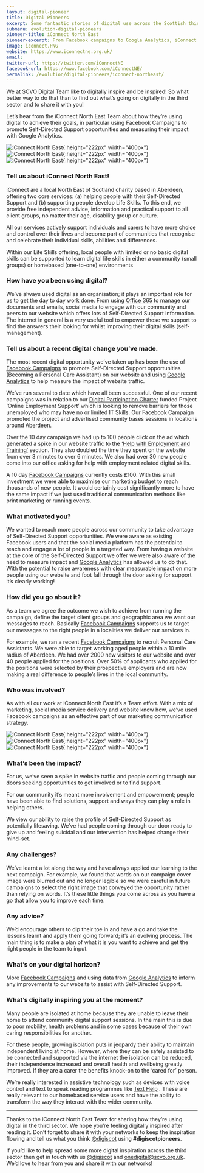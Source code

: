 ```yaml
---
layout: digital-pioneer
title: Digital Pioneers
excerpt: Some fantastic stories of digital use across the Scottish third sector. Read on to be inspired.
submenu: evolution-digital-pioneers
pioneer-title: iConnect North East
pioneer-excerpt: From Facebook campaigns to Google Analytics, iConnect North East tell us what digital has to offer.
image: iconnect.PNG
website: https://www.iconnectne.org.uk/
email:
twitter-url: https://twitter.com/iConnectNE
facebook-url: https://www.facebook.com/iConnectNE/
permalink: /evolution/digital-pioneers/iconnect-northeast/
---
```


We at SCVO Digital Team like to digitally inspire and be inspired! So what better way to do that than to find out what’s going on digitally in the third sector and to share it with you!

Let’s hear from the iConnect North East Team about how they’re using digital to achieve their goals, in particular using Facebook Campaigns to promote Self-Directed Support opportunities and measuring their impact with Google Analytics.

![iConnect North East](digiscot.github.io/images/digital-pioneers/iCNEworkshop.jpg){:height="222px" width="400px"} ![iConnect North East](digiscot.github.io/images/digital-pioneers/iCNEwebsiteheader.png){:height="222px" width="400px"} ![iConnect North East](digiscot.github.io/images/digital-pioneers/ICNEmeetupimage.jpg){:height="222px" width="400px"}

### Tell us about iConnect North East!

iConnect are a local North East of Scotland charity based in Aberdeen, offering two core services: (a) helping people with their Self-Directed Support and (b) supporting people develop Life Skills. To this end, we provide free independent advice, information and practical support to all client groups, no matter their age, disability group or culture.  

All our services actively support individuals and carers to have more choice and control over their lives and become part of communities that recognise and celebrate their individual skills, abilities and differences.  

Within our Life Skills offering, local people with limited or no basic digital skills can be supported to learn digital life skills in either a community (small groups) or homebased (one-to-one) environments

### How have you been using digital?

We’ve always used digital as an organisation; it plays an important role for us to get the day to day work done.  From using <a target='_blank' href="https://products.office.com/en-gb/nonprofit/office-365-nonprofit/">Office 365</a> to manage our documents and emails, social media to engage with our community and peers to our website which offers lots of Self-Directed Support information.  The internet in general is a very useful tool to empower those we support to find the answers their looking for whilst improving their digital skills (self-management).

### Tell us about a recent digital change you’ve made.

The most recent digital opportunity we’ve taken up has been the use of <a target='_blank' href="https://en-gb.facebook.com/business/a/campaign-structure">Facebook Campaigns</a> to promote Self-Directed Support opportunities  (Becoming a Personal Care Assistant) on our website and using <a target='_blank' href="https://www.google.co.uk/analytics/#?modal_active=none">Google Analytics</a> to help measure the impact of website traffic.

We’ve run several to date which have all been successful. One of our recent campaigns was in relation to our <a target='_blank' href="https://digitalparticipation.scot/">Digital Participation Charter</a> funded Project ‘Online Employment Support’ which is looking to remove barriers for those unemployed who may have no or limited IT Skills. Our Facebook Campaign promoted the project and advertised community bases sessions in locations around Aberdeen.

Over the 10 day campaign we had up to 100 people click on the ad which generated a spike in our website traffic to the <a target='_blank' href="https://www.iconnectne.org.uk/how-we-can-help/life-in-the-community/help-with-training-and-employment/">‘Help with Employment and Training’</a> section. They also doubled the time they spent on the website from over 3 minutes to over 6 minutes. We also had over 30 new people come into our office asking for help with employment related digital skills.

A 10 day <a target='_blank' href="https://en-gb.facebook.com/business/a/campaign-structure">Facebook Campaigns</a> currently costs £100. With this small investment we were able to maximise our marketing budget to reach thousands of new people. It would certainly cost significantly more to have the same impact if we just used traditional communication methods like print marketing or running events.

### What motivated you?

We wanted to reach more people across our community to take advantage of Self-Directed Support opportunities. We were aware as existing Facebook users and that the social media platform has the potential to reach and engage a lot of people in a targeted way. From having a website at the core of the Self-Directed Support we offer we were also aware of the need to measure impact and <a target='_blank' href="https://www.google.co.uk/analytics/#?modal_active=none">Google Analytics</a> has allowed us to do that. With the potential to raise awareness with clear measurable impact on more people using our website and foot fall through the door asking for support it’s clearly working!

### How did you go about it?

As a team we agree the outcome we wish to achieve from running the campaign, define the target client groups and geographic area we want our messages to reach. Basically <a target='_blank' href="https://en-gb.facebook.com/business/a/campaign-structure">Facebook Campaigns</a> supports us to target our messages to the right people in a localities we deliver our services in.  

For example, we ran a recent <a target='_blank' href="https://en-gb.facebook.com/business/a/campaign-structure">Facebook Campaigns</a> to recruit Personal Care Assistants.  We were able to target working aged people within a 10 mile radius of Aberdeen.  We had over 2000 new visitors to our website and over 40 people applied for the positions. Over 50% of applicants who applied for the positions were selected by their prospective employers and are now making a real difference to people’s lives in the local community.

### Who was involved?

As with all our work at iConnect North East it’s a Team effort.  With a mix of marketing, social media service delivery and website know how, we’ve used Facebook campaigns as an effective part of our marketing communication strategy.

![iConnect North East](digiscot.github.io/images/digital-pioneers/iCNEfacebookcampaign1.jpg){:height="222px" width="400px"} ![iConnect North East](digiscot.github.io/images/digital-pioneers/iICNEscanandshare.jpg){:height="222px" width="400px"} ![iConnect North East](digiscot.github.io/images/digital-pioneers/iICNEfacebookcampaign2.jpg){:height="222px" width="400px"}

### What’s been the impact?

For us, we’ve seen a spike in website traffic and people coming through our doors seeking opportunities to get involved or to find support.

For our community it’s meant more involvement and empowerment; people have been able to find solutions, support and ways they can play a role in helping others.

We view our ability to raise the profile of Self-Directed Support as potentially lifesaving.  We’ve had people coming through our door ready to give up and feeling suicidal and our intervention has helped change their mind-set.  

### Any challenges?

We’ve learnt a lot along the way and have always applied our learning to the next campaign.  For example, we found that words on our campaign cover image were blurred out and no longer legible so we were careful in future campaigns to select the right image that conveyed the opportunity rather than relying on words.  It’s these little things you come across as you have a go that allow you to improve each time.

### Any advice?

We’d encourage others to dip their toe in and have a go and take the lessons learnt and apply them going forward; it’s an evolving process.  The main thing is to make a plan of what it is you want to achieve and get the right people in the team to input.  

### What’s on your digital horizon?

More <a target='_blank' href="https://en-gb.facebook.com/business/a/campaign-structure">Facebook Campaigns</a> and using data from <a target='_blank' href="https://www.google.co.uk/analytics/#?modal_active=none">Google Analytics</a> to inform any improvements to our website to assist with Self-Directed Support.

### What’s digitally inspiring you at the moment?

Many people are isolated at home because they are unable to leave their home to attend community digital support sessions. In the main this is due to poor mobility, health problems and in some cases because of their own caring responsibilities for another.

For these people, growing isolation puts in jeopardy their ability to maintain independent living at home. However, where they can be safely assisted to be connected and supported via the internet the isolation can be reduced, their independence increased and overall health and wellbeing greatly improved. If they are a carer the benefits knock-on to the ‘cared for’ person.

We’re really interested in assistive technology such as devices with voice control and text to speak reading programmes like <a target='_blank' href="https://www.texthelp.com/en-gb/">Text Help</a> .  These are really relevant to our homebased service users and have the ability to transform the way they interact with the wider community.

-----

Thanks to the iConnect North East Team for sharing how they’re using digital in the third sector. We hope you’re feeling digitally inspired after reading it. Don’t forget to share it with your networks to keep the inspiration flowing and tell us what you think <a href="https://twitter.com/digiscot?ref_src=twsrc%5Egoogle%7Ctwcamp%5Eserp%7Ctwgr%5Eauthor" target="_blank">@digiscot</a> using **#digiscotpioneers**. 

If you’d like to help spread some more digital inspiration across the third sector then get in touch with us <a href="https://twitter.com/digiscot?ref_src=twsrc%5Egoogle%7Ctwcamp%5Eserp%7Ctwgr%5Eauthor" target="_blank">@digiscot</a> and <a href="mailto:onedigital@scvo.org.uk">onedigital@scvo.org.uk</a>.  We’d love to hear from you and share it with our networks!

